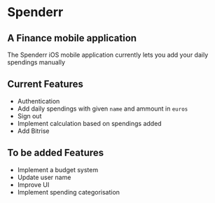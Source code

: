 # Spenderr

## A Finance mobile application
The Spenderr iOS mobile application currently lets you add your daily spendings manually


## Current Features
- Authentication
- Add daily spendings with given `name` and ammount in `euros`
- Sign out 
- Implement calculation based on spendings added
- Add Bitrise


## To be added Features
- Implement a budget system
- Update user name
- Improve UI
- Implement spending categorisation 
